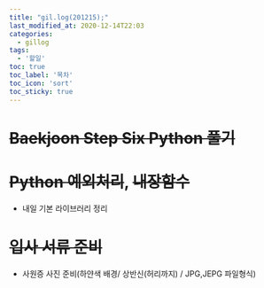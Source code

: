 ```yaml
---
title: "gil.log(201215);"
last_modified_at: 2020-12-14T22:03
categories: 
  - gillog
tags: 
  - '할일'
toc: true
toc_label: '목차'
toc_icon: 'sort'
toc_sticky: true
---
```

# ~~Baekjoon Step Six Python 풀기~~

# ~~Python 예외처리~~, ~~내장함수~~
- 내일 기본 라이브러리 정리

# ~~입사 서류 준비~~

- 사원증 사진 준비(하얀색 배경/ 상반신(허리까지) / JPG,JEPG 파일형식)